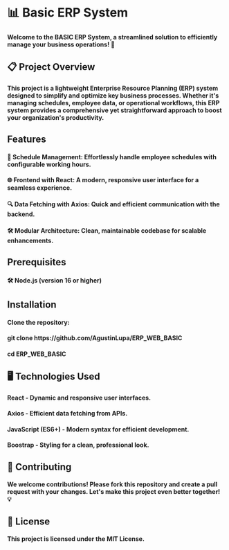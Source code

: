<h1>📊 Basic ERP System</h1>
<h4>Welcome to the BASIC ERP System, a streamlined solution to efficiently manage your business operations! 🚀</h4>

<h2>📋 Project Overview</h2>
<h4>This project is a lightweight Enterprise Resource Planning (ERP) system designed to simplify and optimize key business processes. Whether it's managing schedules, employee data, or operational workflows, this ERP system provides a comprehensive yet straightforward approach to boost your organization's productivity.</h4>

<h2>Features</h2>
<h4>📅 Schedule Management: Effortlessly handle employee schedules with configurable working hours.</h4>
<h4>🌐 Frontend with React: A modern, responsive user interface for a seamless experience.</h4>
<h4>🔍 Data Fetching with Axios: Quick and efficient communication with the backend.</h4>
<h4>🛠️ Modular Architecture: Clean, maintainable codebase for scalable enhancements.</h4>

<h2>Prerequisites</h2>
<h4>🛠️ Node.js (version 16 or higher)</h4>

<h2>Installation</h2>
<h4>Clone the repository:</h4>

<h4>git clone https://github.com/AgustinLupa/ERP_WEB_BASIC</h4>
<h4>cd ERP_WEB_BASIC</h4>

<h2>🖥️ Technologies Used </h2>
<h4>React - Dynamic and responsive user interfaces.</h4>
<h4>Axios - Efficient data fetching from APIs.</h4>
<h4>JavaScript (ES6+) - Modern syntax for efficient development.</h4>
<h4>Boostrap - Styling for a clean, professional look.</h4>

<h2>🤝 Contributing </h2>
<h4>We welcome contributions! Please fork this repository and create a pull request with your changes. Let's make this project even better together! 💡</h4>

<h2>📄 License </h2>
<h4>This project is licensed under the MIT License.</h4>
